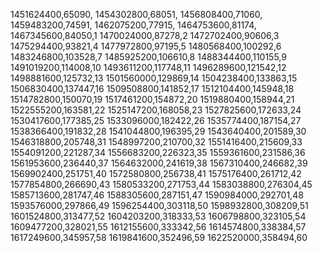 1451624400,65090,
1454302800,68051,
1456808400,71060,
1459483200,74591,
1462075200,77915,
1464753600,81174,
1467345600,84050,1
1470024000,87278,2
1472702400,90606,3
1475294400,93821,4
1477972800,97195,5
1480568400,100292,6
1483246800,103528,7
1485925200,106610,8
1488344400,110155,9
1491019200,114008,10
1493611200,117748,11
1496289600,121542,12
1498881600,125732,13
1501560000,129869,14
1504238400,133863,15
1506830400,137447,16
1509508800,141852,17
1512104400,145948,18
1514782800,150070,19
1517461200,154872,20
1519880400,158944,21
1522555200,163581,22
1525147200,168058,23
1527825600,172633,24
1530417600,177385,25
1533096000,182422,26
1535774400,187154,27
1538366400,191832,28
1541044800,196395,29
1543640400,201589,30
1546318800,205748,31
1548997200,210700,32
1551416400,215609,33
1554091200,221287,34
1556683200,226323,35
1559361600,231586,36
1561953600,236440,37
1564632000,241619,38
1567310400,246682,39
1569902400,251751,40
1572580800,256738,41
1575176400,261712,42
1577854800,266690,43
1580533200,271753,44
1583038800,276304,45
1585713600,281747,46
1588305600,287151,47
1590984000,292701,48
1593576000,297866,49
1596254400,303118,50
1598932800,308209,51
1601524800,313477,52
1604203200,318333,53
1606798800,323105,54
1609477200,328021,55
1612155600,333342,56
1614574800,338384,57
1617249600,345957,58
1619841600,352496,59
1622520000,358494,60
